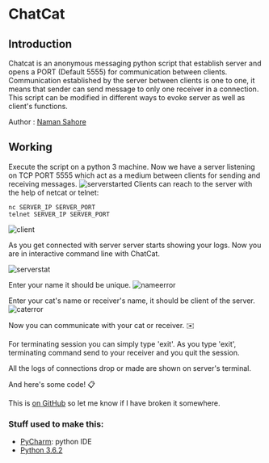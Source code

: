 # ChatCat


## Introduction 


Chatcat is an anonymous messaging python script that establish server and opens a PORT (Default 5555) for communication between clients. Communication established by the server between clients is one to one, it means that sender can send message to only one receiver in a connection. This script can be modified in different ways to evoke server as well as client's functions. 

Author		:	[Naman Sahore](https://github.com/namansahore)


## Working

Execute the script on a python 3 machine. Now we have a server listening on TCP PORT 5555 which act as a medium between clients for sending and receiving messages.
![serverstarted](https://user-images.githubusercontent.com/30320729/29249328-e07444da-804a-11e7-83b9-7aede8605096.JPG)
Clients can reach to the server with the help of netcat or telnet:

	nc SERVER_IP SERVER_PORT
    telnet SERVER_IP SERVER_PORT

![client](https://user-images.githubusercontent.com/30320729/29249331-fe1b7ce2-804a-11e7-9aac-e13fb667c0f0.JPG)

As you get connected with server server starts showing your logs. Now you are in interactive command line with ChatCat.

![serverstat](https://user-images.githubusercontent.com/30320729/29249366-86d50f80-804b-11e7-8d06-78b16a03f1ce.JPG)


Enter your name it should be unique.
![nameerror](https://user-images.githubusercontent.com/30320729/29249402-aa6b6682-804c-11e7-92f1-109eafc3cc4e.JPG)

Enter your cat's name or receiver's name, it should be client of the server.
![caterror](https://user-images.githubusercontent.com/30320729/29249403-b8c19314-804c-11e7-9117-11ade01d3245.JPG)

Now you can communicate with your cat or receiver. :envelope:

For terminating session you can simply type 'exit'. As you type 'exit', terminating command send to your receiver and you quit the session.

All the logs of connections drop or made are shown on server's terminal.

And here's some code! :clipboard:


This is [on GitHub](https://raw.githubusercontent.com/namansahore/ChatCat/master/ChatCat.py) so let me know if I have broken it somewhere.



### Stuff used to make this:

 * [PyCharm](https://www.jetbrains.com/pycharm/): python IDE
 * [Python 3.6.2](https://www.python.org/)
